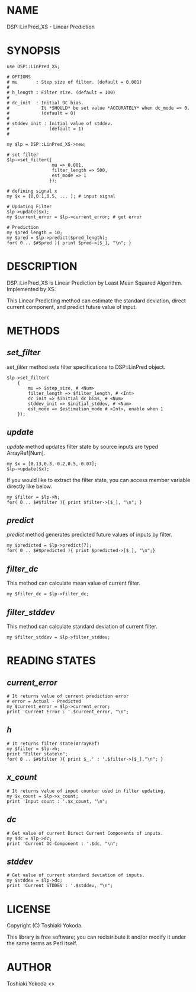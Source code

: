 # NAME

DSP::LinPred\_XS - Linear Prediction

# SYNOPSIS

    use DSP::LinPred_XS;

    # OPTIONS
    # mu       : Step size of filter. (default = 0.001)
    #
    # h_length : Filter size. (default = 100)
    #
    # dc_init  : Initial DC bias.
    #            It *SHOULD* be set value *ACCURATELY* when dc_mode => 0.
    #            (default = 0)
    #
    # stddev_init : Initial value of stddev.
    #               (default = 1)
    #

    my $lp = DSP::LinPred_XS->new;

    # set filter
    $lp->set_filter({
                     mu => 0.001,
                     filter_length => 500,
                     est_mode => 1
                    });

    # defining signal x
    my $x = [0,0.1,0.5, ... ]; # input signal

    # Updating Filter
    $lp->update($x);
    my $current_error = $lp->current_error; # get error

    # Prediction
    my $pred_length = 10;
    my $pred = $lp->predict($pred_length);
    for( 0 .. $#$pred ){ print $pred->[$_], "\n"; }

# DESCRIPTION

DSP::LinPred\_XS is Linear Prediction by Least Mean Squared Algorithm.
Implemented by XS.

This Linear Predicting method can estimate the standard deviation, direct current component, and predict future value of input.

# METHODS

## _set\_filter_

_set\_filter_ method sets filter specifications to DSP::LinPred object.

    $lp->set_filter(
        {
            mu => $step_size, # <Num>
            filter_length => $filter_length, # <Int>
            dc_init => $initial_dc_bias, # <Num>
            stddev_init => $initial_stddev, # <Num>
            est_mode => $estimation_mode # <Int>, enable when 1
        });

## _update_

_update_ method updates filter state by source inputs are typed ArrayRef\[Num\].

    my $x = [0.13,0.3,-0.2,0.5,-0.07];
    $lp->update($x);

If you would like to extract the filter state, you can access member variable directly like below.

    my $filter = $lp->h;
    for( 0 .. $#$filter ){ print $filter->[$_], "\n"; }

## _predict_

_predict_ method generates predicted future values of inputs by filter.

    my $predicted = $lp->predict(7);
    for( 0 .. $#$predicted ){ print $predicted->[$_], "\n";}

## _filter\_dc_

This method can calculate mean value of current filter.

    my $filter_dc = $lp->filter_dc;

## _filter\_stddev_

This method can calculate standard deviation of current filter.

    my $filter_stddev = $lp->filter_stddev;

# READING STATES

## _current\_error_

    # It returns value of current prediction error
    # error = Actual - Predicted
    my $current_error = $lp->current_error;
    print 'Current Error : '.$current_error, "\n";

## _h_

    # It returns filter state(ArrayRef)
    my $filter = $lp->h;
    print "Filter state\n";
    for( 0 .. $#$filter ){ print $_.' : '.$filter->[$_],"\n"; }

## _x\_count_

    # It returns value of input counter used in filter updating.
    my $x_count = $lp->x_count;
    print 'Input count : '.$x_count, "\n";

## _dc_

    # Get value of current Direct Current Components of inputs.
    my $dc = $lp->dc;
    print 'Current DC-Component : '.$dc, "\n";

## _stddev_

    # Get value of current standard deviation of inputs.
    my $stddev = $lp->dc;
    print 'Current STDDEV : '.$stddev, "\n";

# LICENSE

Copyright (C) Toshiaki Yokoda.

This library is free software; you can redistribute it and/or modify
it under the same terms as Perl itself.

# AUTHOR

Toshiaki Yokoda <>
